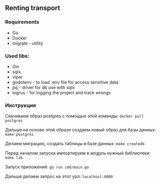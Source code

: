 ## Renting transport 

### Requirements

+ Go 
+ Docker
+ migrate - utility

### Used libs:

+  Gin
+ sqlx
+ viper
+ godotenv - to load .env file for access sensitive data 
+ pq - driver for db use with sqlx 
+ logrus - for logging the project and track wrongs

### Инструкция 

Скачиваем образ postgres с помощью этой команды: `docker pull postgres`

Дальше на основе этой образе создаем новый образ для базы данных: `make postgres`

Делаем миграцию, создать таблицы в базе данных: `make createdb`

Перед началом запуска импортируем в модуль нужный библиотеки: `make lib` 

Запуск приложений: `go run cmd/main.go`

Дальше делаем запрос на этот урл: `localhost:8000`